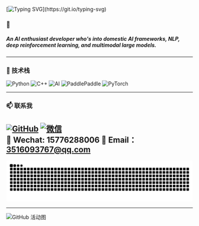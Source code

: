 [![Typing SVG](https://readme-typing-svg.demolab.com?font=Arial&size=40&pause=1000&color=A259FF&vCenter=true&random=true&width=600&height=100&lines=Take+a+deep+breath;relax+and+stay+alert.)](https://git.io/typing-svg)
### 👋 

##### An AI enthusiast developer who's into domestic AI frameworks, NLP, deep reinforcement learning, and multimodal large models.

---

### 🚀 技术栈
![Python](https://img.shields.io/badge/-Python-3776AB?style=flat-square&logo=python&logoColor=white)
![C++](https://img.shields.io/badge/-C++-00599C?style=flat-square&logo=c%2B%2B&logoColor=white)
![AI](https://img.shields.io/badge/-AI-FF6B6B?style=flat-square&logo=artificial-intelligence&logoColor=white)
![PaddlePaddle](https://img.shields.io/badge/-PaddlePaddle-41B883?style=flat-square&logo=paddlepaddle&logoColor=white)
![PyTorch](https://img.shields.io/badge/-PyTorch-EE4C2C?style=flat-square&logo=pytorch&logoColor=white)

---

### 📫 联系我

[![GitHub](https://img.shields.io/badge/-GitHub-181717?style=flat-square&logo=github)](https://github.com/Le-soleile)
[![微信](https://img.shields.io/badge/-微信-07C160?style=flat-square&logo=wechat&logoColor=white)](https://example.com/wechat-qrcode)  
📱 Wechat: 15776288006
📧 Email：[3516093767@qq.com](mailto:3516093767@qq.com)
---

<picture>
  <source media="(prefers-color-scheme: dark)" srcset="https://raw.githubusercontent.com/Le-soleile/Le-soleile/output/github-contribution-grid-snake-dark.svg">
  <source media="(prefers-color-scheme: light)" srcset="https://raw.githubusercontent.com/Le-soleile/Le-soleile/output/github-contribution-grid-snake.svg">
  <img alt="github contribution grid snake animation" src="https://raw.githubusercontent.com/Le-soleile/Le-soleile/output/github-contribution-grid-snake.svg">
</picture>

---
<!-- 蓝色系炫酷版 GitHub 活动图 -->
![GitHub 活动图](https://github-readme-activity-graph.vercel.app/graph?username=Le-soleile&theme=blueberry&bg_color=0d1117&color=4cc9f0&line=4361ee&point=4895ef&area=true&area_color=4361ee33&radius=10&custom_title=GitHub%20Activity%20Graph&hide_border=false&border_radius=8&border_color=4361ee55)



